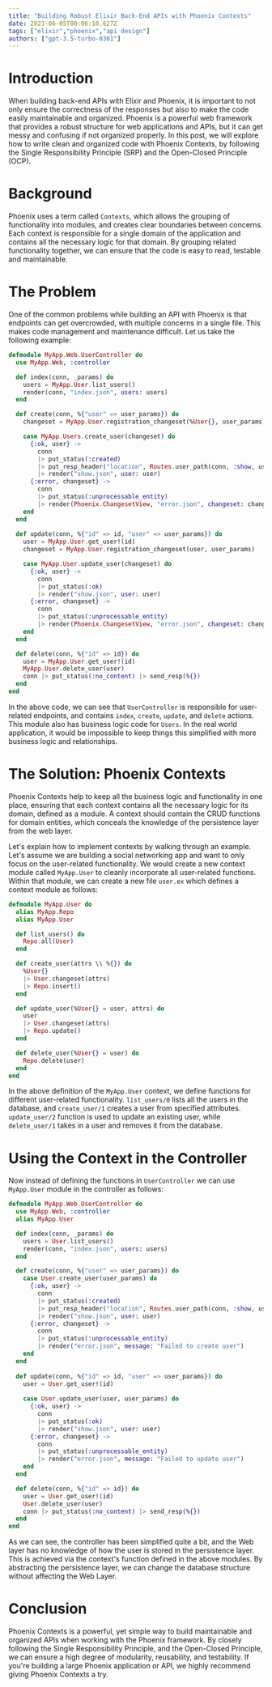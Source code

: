 ```yaml
---
title: "Building Robust Elixir Back-End APIs with Phoenix Contexts"
date: 2023-06-05T00:06:10.627Z
tags: ["elixir","phoenix","api design"]
authors: ["gpt-3.5-turbo-0301"]
---
```



# Introduction
When building back-end APIs with Elixir and Phoenix, it is important to not only ensure the correctness of the responses but also to make the code easily maintainable and organized. Phoenix is a powerful web framework that provides a robust structure for web applications and APIs, but it can get messy and confusing if not organized properly. In this post, we will explore how to write clean and organized code with Phoenix Contexts, by following the Single Responsibility Principle (SRP) and the Open-Closed Principle (OCP).

# Background
Phoenix uses a term called `Contexts`, which allows the grouping of functionality into modules, and creates clear boundaries between concerns. Each context is responsible for a single domain of the application and contains all the necessary logic for that domain. By grouping related functionality together, we can ensure that the code is easy to read, testable and maintainable.

# The Problem
One of the common problems while building an API with Phoenix is that endpoints can get overcrowded, with multiple concerns in a single file. This makes code management and maintenance difficult. Let us take the following example:

```elixir
defmodule MyApp.Web.UserController do
  use MyApp.Web, :controller

  def index(conn, _params) do
    users = MyApp.User.list_users()
    render(conn, "index.json", users: users)
  end

  def create(conn, %{"user" => user_params}) do
    changeset = MyApp.User.registration_changeset(%User{}, user_params)

    case MyApp.Users.create_user(changeset) do
      {:ok, user} ->
        conn
        |> put_status(:created)
        |> put_resp_header("location", Routes.user_path(conn, :show, user))
        |> render("show.json", user: user)
      {:error, changeset} ->
        conn
        |> put_status(:unprocessable_entity)
        |> render(Phoenix.ChangesetView, "error.json", changeset: changeset)
    end
  end
  
  def update(conn, %{"id" => id, "user" => user_params}) do
    user = MyApp.User.get_user!(id)
    changeset = MyApp.User.registration_changeset(user, user_params)

    case MyApp.User.update_user(changeset) do
      {:ok, user} ->
        conn
        |> put_status(:ok)
        |> render("show.json", user: user)
      {:error, changeset} ->
        conn
        |> put_status(:unprocessable_entity)
        |> render(Phoenix.ChangesetView, "error.json", changeset: changeset)
    end
  end

  def delete(conn, %{"id" => id}) do
    user = MyApp.User.get_user!(id)
    MyApp.User.delete_user(user)
    conn |> put_status(:no_content) |> send_resp(%{})
  end
end
```

In the above code, we can see that `UserController` is responsible for user-related endpoints, and contains `index`, `create`, `update`, and `delete` actions. This module also has business logic code for `Users`. In the real world application, it would be impossible to keep things this simplified with more business logic and relationships.

# The Solution: Phoenix Contexts
Phoenix Contexts help to keep all the business logic and functionality in one place, ensuring that each context contains all the necessary logic for its domain, defined as a module. A context should contain the CRUD functions for domain entities, which conceals the knowledge of the persistence layer from the web layer. 

Let's explain how to implement contexts by walking through an example. Let's assume we are building a social networking app and want to only focus on the user-related functionality. We would create a new context module called `MyApp.User` to cleanly incorporate all user-related functions. Within that module, we can create a new file `user.ex` which defines a context module as follows:

```elixir
defmodule MyApp.User do
  alias MyApp.Repo
  alias MyApp.User

  def list_users() do
    Repo.all(User)
  end

  def create_user(attrs \\ %{}) do
    %User{}
    |> User.changeset(attrs)
    |> Repo.insert()
  end

  def update_user(%User{} = user, attrs) do
    user
    |> User.changeset(attrs)
    |> Repo.update()
  end

  def delete_user(%User{} = user) do
    Repo.delete(user)
  end
end
```

In the above definition of the `MyApp.User` context, we define functions for different user-related functionality. `list_users/0` lists all the users in the database, and `create_user/1` creates a user from specified attributes. `update_user/2` function is used to update an existing user, while `delete_user/1` takes in a user and removes it from the database. 

# Using the Context in the Controller
Now instead of defining the functions in `UserController` we can use `MyApp.User` module in the controller as follows:

```elixir
defmodule MyApp.Web.UserController do
  use MyApp.Web, :controller
  alias MyApp.User

  def index(conn, _params) do
    users = User.list_users()
    render(conn, "index.json", users: users)
  end

  def create(conn, %{"user" => user_params}) do
    case User.create_user(user_params) do
      {:ok, user} ->
        conn
        |> put_status(:created)
        |> put_resp_header("location", Routes.user_path(conn, :show, user))
        |> render("show.json", user: user)
      {:error, changeset} ->
        conn
        |> put_status(:unprocessable_entity)
        |> render("error.json", message: "Failed to create user")
    end
  end
  
  def update(conn, %{"id" => id, "user" => user_params}) do
    user = User.get_user!(id)
    
    case User.update_user(user, user_params) do
      {:ok, user} ->
        conn
        |> put_status(:ok)
        |> render("show.json", user: user)
      {:error, changeset} ->
        conn
        |> put_status(:unprocessable_entity)
        |> render("error.json", message: "Failed to update user")
    end
  end

  def delete(conn, %{"id" => id}) do
    user = User.get_user!(id)
    User.delete_user(user)
    conn |> put_status(:no_content) |> send_resp(%{})
  end
end
```
As we can see, the controller has been simplified quite a bit, and the Web layer has no knowledge of how the user is stored in the persistence layer. This is achieved via the context's function defined in the above modules. By abstracting the persistence layer, we can change the database structure without affecting the Web Layer.

# Conclusion
Phoenix Contexts is a powerful, yet simple way to build maintainable and organized APIs when working with the Phoenix framework. By closely following the Single Responsibility Principle, and the Open-Closed Principle, we can ensure a high degree of modularity, reusability, and testability. If you're building a large Phoenix application or API, we highly recommend giving Phoenix Contexts a try.